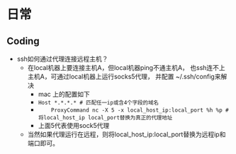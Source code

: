 # 日常

## Coding
- ssh如何通过代理连接远程主机？
  - 在local机器上要连接主机A，但local机器ping不通主机A，
       也ssh连不上主机A，可通过local机器上运行socks5代理，
       并配置 ~/.ssh/config来解决
    - mac 上的配置如下
    - ```Host *.*.*.* # 匹配任一ip或含4个字段的域名 ```
    - ```    ProxyCommand nc -X 5 -x local_host_ip:local_port %h %p # 将local_host_ip local_port替换为真正的代理地址```
    - 上面5代表使用sock5代理
  - 当然如果代理运行在远程，则将local_host_ip:local_port替换为远程ip和端口即可。

